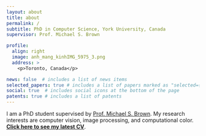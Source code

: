 ```yaml
---
layout: about
title: about
permalink: /
subtitle: PhD in Computer Science, York University, Canada
supervisor: Prof. Michael S. Brown

profile:
  align: right
  image: anh_mang_kinhIMG_5975_3.png
  address: >
    <p>Toronto, Canada</p>

news: false  # includes a list of news items
selected_papers: true # includes a list of papers marked as "selected={true}"
social: true  # includes social icons at the bottom of the page
patents: true # includes a list of patents
---
```


I am a PhD student supervised by [Prof. Michael S. Brown](http://www.cse.yorku.ca/~mbrown/). My research interests are computer vision, image processing, and computational color. **[Click here to see my latest CV](https://drive.google.com/file/d/1thJh3qxkUPhmlinqjjqWKZTUhCBEeTVL/view)**.
